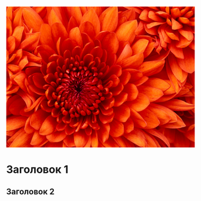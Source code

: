 

![7e5a17cb-db70-11ed-a3da-3c970e638a14](/static/imgs/dudavik/38fec7f0-db78-11ed-a5f7-3c970e638a14.jpg)

# Заголовок 1

## Заголовок 2